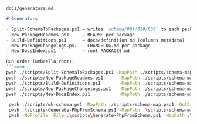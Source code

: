
`docs/generators.md`
```md
# Generators

- Split-SchemaToPackages.ps1 → writes `schema/001/020/030` to each package
- New-PackageReadmes.ps1     → README per package
- Build-Definitions.ps1      → docs/definition.md (columns metadata)
- New-PackageChangelogs.ps1  → CHANGELOG.md per package
- New-DocsIndex.ps1          → root PACKAGES.md

Run order (umbrella root):
```bash
pwsh ./scripts/Split-SchemaToPackages.ps1 -MapPath ./scripts/schema-map.psd1 -PackagesDir ./packages
pwsh ./scripts/New-PackageReadmes.ps1      -MapPath ./scripts/schema-map.psd1 -PackagesDir ./packages -Force
pwsh ./scripts/Build-Definitions.ps1       -MapPath ./scripts/schema-map.psd1 -DefsPath ./scripts/schema-defs.psd1 -PackagesDir ./packages -Force
pwsh ./scripts/New-PackageChangelogs.ps1   -MapPath ./scripts/schema-map.psd1 -PackagesDir ./packages -Force
pwsh ./scripts/New-DocsIndex.ps1           -MapPath ./scripts/schema-map.psd1 -PackagesDir ./packages -OutPath ./PACKAGES.md -Force

 pwsh ./scripts/mk-schema.ps1 -MapPath ./scripts/schema-map.psd1 -OutDir ./schema -Force
 pwsh .\scripts\Generate-PhpFromSchema.ps1 -MapPath .\scripts\schema-map.psd1 -TemplatesRoot .\scripts\templates\php -ModulesRoot .\packages -NameResolution detect -StrictSubmodules -WhatIf
 pwsh -NoProfile -File .\scripts\Generate-PhpFromSchema.ps1 -MapPath .\scripts\schema-map.psd1 -TemplatesRoot .\scripts\templates\php -ModulesRoot .\packages -NameResolution detect -StrictSubmodules -Force
